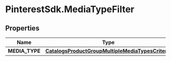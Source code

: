 # PinterestSdk.MediaTypeFilter

## Properties

Name | Type | Description | Notes
------------ | ------------- | ------------- | -------------
**MEDIA_TYPE** | [**CatalogsProductGroupMultipleMediaTypesCriteria**](.md) |  | 



